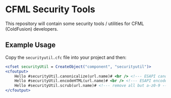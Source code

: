 CFML Security Tools
===================

This repository will contain some security tools / utilities for CFML (ColdFusion) developers.

## Example Usage

Copy the `securityutil.cfc` file into your project and then:

```cfm
<cfset securityUtil = CreateObject("component", "securityutil")>
<cfoutput>
	Hello #securityUtil.canonicalize(url.name)# <br /> <!--- ESAPI canonicalize --->
	Hello #securityUtil.encodeHTML(url.name)# <br /> <!--- ESAPI encodeForHTML --->
	Hello #securityUtil.scrub(url.name)# <!--- remove all but a-z0-9 --->
</cfoutput>
```